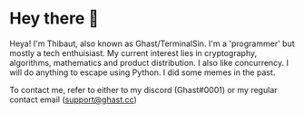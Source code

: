 # Hey there 👋

Heya! I'm Thibaut, also known as Ghast/TerminalSin. I'm a 'programmer' but mostly a tech enthuisiast. My current interest lies in cryptography, algorithms, mathematics and product distribution. 
I also like concurrency. I will do anything to escape using Python. I did some memes in the past. 

To contact me, refer to either to my discord (Ghast#0001) or my regular contact email (support@ghast.cc)
